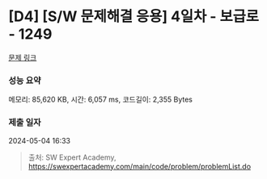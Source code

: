 # [D4] [S/W 문제해결 응용] 4일차 - 보급로 - 1249 

[문제 링크](https://swexpertacademy.com/main/code/problem/problemDetail.do?contestProbId=AV15QRX6APsCFAYD) 

### 성능 요약

메모리: 85,620 KB, 시간: 6,057 ms, 코드길이: 2,355 Bytes

### 제출 일자

2024-05-04 16:33



> 출처: SW Expert Academy, https://swexpertacademy.com/main/code/problem/problemList.do